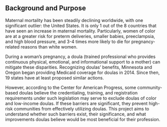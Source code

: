 ## Background and Purpose 

Maternal mortality has been steadily declining worldwide, with one significant outlier: the United States. It is only 1 out of the 8 countries that have seen an increase in maternal mortality. Particularly, women of color are at a greater risk for preterm deliveries, smaller babies, preeclampsia, and high blood pressure, and 3-4 times more likely to die for pregnancy-related reasons than white women.

During a woman’s pregnancy, a doula (trained professional who provides continuous physical, emotional, and informational support to a mother) can mitigate these disparities. Recognizing doulas’ benefits, Minnesota and Oregon began providing Medicaid coverage for doulas in 2014. Since then, 19 states have at least proposed similar actions.

However, according to the Center for American Progress, some community-based doulas believe the credentialing, training, and registration requirements under such legislation may serve to exclude doulas of color and low-income doulas. If these barriers are significant, they prevent high-risk communities from effectively utilizing doulas. This project aims to understand whether such barriers exist, their significance, and what improvements doulas believe would be most beneficial for their profession.


